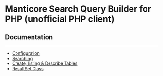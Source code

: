 # Manticore Search Query Builder for PHP (unofficial PHP client)

## Documentation

---

* [Configuration](configuration.md)
* [Searching](searching.md)
* [Create, listing & Describe Tables](tables.md)
* [ResultSet Class](result_set.md)

